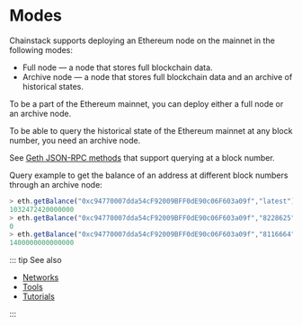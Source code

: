 # Modes

Chainstack supports deploying an Ethereum node on the mainnet in the following modes:

* Full node — a node that stores full blockchain data.
* Archive node — a node that stores full blockchain data and an archive of historical states.

To be a part of the Ethereum mainnet, you can deploy either a full node or an archive node.

To be able to query the historical state of the Ethereum mainnet at any block number, you need an archive node.

See [Geth JSON-RPC methods](https://github.com/ethereum/wiki/wiki/JSON-RPC#the-default-block-parameter) that support querying at a block number.

Query example to get the balance of an address at different block numbers through an archive node:

``` js
> eth.getBalance("0xc94770007dda54cF92009BFF0dE90c06F603a09f","latest")
1032472420000000
> eth.getBalance("0xc94770007dda54cF92009BFF0dE90c06F603a09f","8228625")
0
> eth.getBalance("0xc94770007dda54cF92009BFF0dE90c06F603a09f","8116664")
1400000000000000
```

::: tip See also

* [Networks](/operations/ethereum/networks)
* [Tools](/operations/ethereum/tools)
* [Tutorials](/tutorials/ethereum/)

:::
